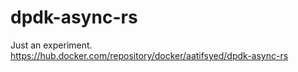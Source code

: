 # dpdk-async-rs
Just an experiment.  
https://hub.docker.com/repository/docker/aatifsyed/dpdk-async-rs
